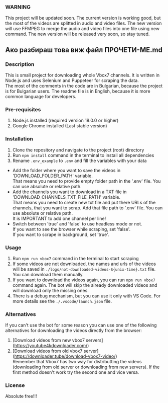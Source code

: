 ### WARNING ###
This project will be updated soon. The current version is working good, but the most of the videos are splitted in audio and video files. The new version will use FFMPEG to merge the audio and video files into one file using new command. The new version will be released very soon, so stay tuned.

## Ако разбираш това виж файл ПРОЧЕТИ-МЕ.md ##

### Description ###
This is small project for downloading whole Vbox7 channels. It is written in Node.js and uses Selenium and Puppeteer for scraping the data.  
The most of the comments in the code are in Bulgarian, because the project is for Bulgarian users. The readme file is in English, because it is more common language for developers.

### Pre-requisites ###
1. Node.js installed (required version 18.0.0 or higher)
2. Google Chrome installed (Last stable version)

### Installation ###  
1. Clone the repository and navigate to the project (root) directory  
2. Run `npm install` command in the terminal to install all dependencies  
3. Rename `.env_example` to `.env` and fill the variables with your data  
- Add the folder where you want to save the videos in 'DOWNLOAD_FOLDER_PATH' variable.  
    That means you need to provide empty folder path in the '.env' file. You can use absolute or relative path.
- Add the channels you want to download in a TXT file in 'DOWNLOAD_CHANNELS_TXT_FILE_PATH' variable.  
    That means you need to create new txt file and put there URLs of the channels, that you want to scrap. Add that file path to '.env' file. You can use absolute or relative path.  
    It is IMPORTANT to add one channel per line! 
- Switch between 'true' and 'false' to use headless mode or not.  
    If you want to see the browser while scraping, set 'false'.  
    If you want to scrape in background, set 'true'.

### Usage ###
1. Run `npm run vbox7` command in the terminal to start scraping
2. If some videos are not downloaded, the names and urls of the videos will be saved in `./logs/not-downloaded-videos-${unix-time}.txt` file. You can download them manually. 
3. If you want to download the videos again, you can run `npm run vbox7` command again. The bot will skip the already downloaded videos and will download only the missing ones.
4. There is a debug mechanism, but you can use it only with VS Code. For more details see the `./.vscode/launch.json` file.

### Alternatives ###
If you can't use the bot for some reason you can use one of the following alternatives for downloading the videos directly from the browser:
1. [Download videos from new vbox7 servers] (https://youtube4kdownloader.com/)  
2. [Download videos from old vbox7 server] (https://downloader.tube/download-vbox7-video/)  
Remember that Vbox7 has two way for distributting the videos (downloading from old server or downloading from new servers). If the first method doesn't work try the second one and vice versa.

### License ###
Absolute free!!!
